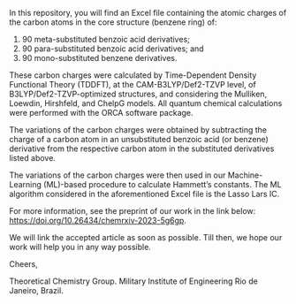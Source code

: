 In this repository, you will find an Excel file containing the atomic charges of the carbon atoms in the core structure (benzene ring) of:

1) 90 meta-substituted benzoic acid derivatives;
2) 90 para-substituted benzoic acid derivatives; and
3) 90 mono-substituted benzene derivatives.

These carbon charges were calculated by Time-Dependent Density Functional Theory (TDDFT), at the CAM-B3LYP/Def2-TZVP level, of B3LYP/Def2-TZVP-optimized structures, and considering the Mulliken, Loewdin, Hirshfeld, and ChelpG models. All quantum chemical calculations were performed with the ORCA software package.

The variations of the carbon charges were obtained by subtracting the charge of a carbon atom in an unsubstituted benzoic acid (or benzene) derivative from the respective carbon atom in the substituted derivatives listed above.

The variations of the carbon charges were then used in our Machine-Learning (ML)-based procedure to calculate Hammett’s constants. The ML algorithm considered in the aforementioned Excel file is the Lasso Lars IC.

For more information, see the preprint of our work in the link below: https://doi.org/10.26434/chemrxiv-2023-5g6gp.

We will link the accepted article as soon as possible. Till then, we hope our work will help you in any way possible.

Cheers,

Theoretical Chemistry Group.
Military Institute of Engineering
Rio de Janeiro, Brazil.
